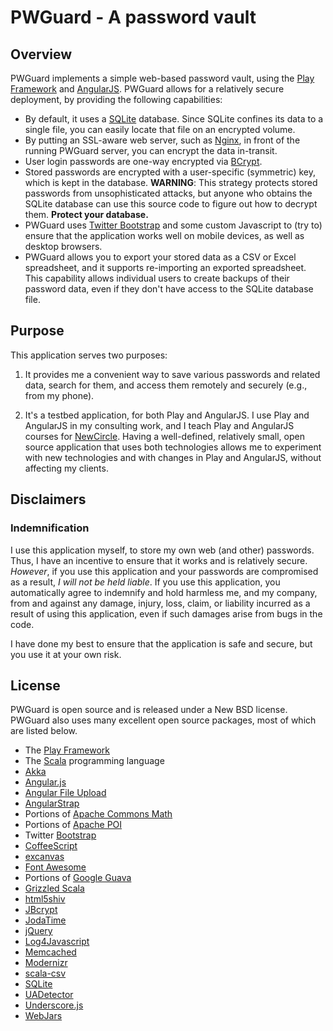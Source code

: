 # PWGuard - A password vault

## Overview

PWGuard implements a simple web-based password vault, using the
[Play Framework][] and [AngularJS][]. PWGuard allows for
a relatively secure deployment, by providing the following capabilities:

* By default, it uses a [SQLite][] database. Since SQLite confines its data to
  a single file, you can easily locate that file on an encrypted volume.
* By putting an SSL-aware web server, such as [Nginx][], in front of the
  running PWGuard server, you can encrypt the data in-transit.
* User login passwords are one-way encrypted via [BCrypt][JBCrypt].
* Stored passwords are encrypted with a user-specific (symmetric) key,
  which is kept in the database. **WARNING**: This strategy protects
  stored passwords from unsophisticated attacks, but anyone who obtains the
  SQLite database can use this source code to figure out how to decrypt them.
  **Protect your database.**
* PWGuard uses [Twitter Bootstrap][bootstrap] and some custom Javascript to
  (try to) ensure that the application works well on mobile devices, as well
  as desktop browsers.
* PWGuard allows you to export your stored data as a CSV or Excel spreadsheet,
  and it supports re-importing an exported spreadsheet. This capability allows
  individual users to create backups of their password data, even if they
  don't have access to the SQLite database file.

## Purpose

This application serves two purposes:

1. It provides me a convenient way to save various passwords and related
   data, search for them, and access them remotely and securely (e.g., from my
   phone).

2. It's a testbed application, for both Play and AngularJS. I use Play and
   AngularJS in my consulting work, and I teach Play and AngularJS courses
   for [NewCircle](http://thenewcircle.com/). Having a well-defined,
   relatively small, open source application that uses both technologies
   allows me to experiment with new technologies and with changes in Play
   and AngularJS, without affecting my clients.

## Disclaimers

### Indemnification

I use this application myself, to store my own web (and other) passwords.
Thus, I have an incentive to ensure that it works and is relatively secure.
_However_, if you use this application and your passwords are compromised
as a result, _I will not be held liable_. If you use this application, you
automatically agree to indemnify and hold harmless me, and my company, from and
against any damage, injury, loss, claim, or liability incurred as a result of
using this application, even if such damages arise from bugs in the code.

I have done my best to ensure that the application is safe and secure, but
you use it at your own risk.

## License

PWGuard is open source and is released under a New BSD license. PWGuard also
uses many excellent open source packages, most of which are listed below.

* The [Play Framework](http://www.playframework.com/)
* The [Scala][] programming language
* [Akka](http://akka.io/)
* [Angular.js](http://angularjs.org)
* [Angular File Upload](https://github.com/nervgh/angular-file-upload)
* [AngularStrap](http://mgcrea.github.io/angular-strap/)
* Portions of [Apache Commons Math](http://commons.apache.org/proper/commons-math/)
* Portions of [Apache POI](https://poi.apache.org/)
* Twitter [Bootstrap][bootstrap]
* [CoffeeScript](http://coffeescript.org/)
* [excanvas](http://excanvas.sourceforge.net/)
* [Font Awesome](http://fontawesome.io/)
* Portions of [Google Guava](https://code.google.com/p/guava-libraries/)
* [Grizzled Scala](http://software.clapper.org/grizzled-scala/)
* [html5shiv](https://github.com/aFarkas/html5shiv)
* [JBcrypt][]
* [JodaTime](http://www.joda.org/)
* [jQuery](https://jquery.org/)
* [Log4Javascript](http://log4javascript.org/)
* [Memcached](http://www.memcached.org/)
* [Modernizr](http://modernizr.com/)
* [scala-csv](https://github.com/tototoshi/scala-csv)
* [SQLite](http://sqlite.org/)
* [UADetector](http://uadetector.sourceforge.net/)
* [Underscore.js](http://documentcloud.github.io/underscore/)
* [WebJars](http://www.webjars.org/)

[Play Framework]: http://playframework.org/
[AngularJS]: http://angularjs.org/
[SQLite]: http://www.sqlite.org/
[Nginx]: http://nginx.org/
[JBCrypt]: http://www.mindrot.org/projects/jBCrypt/
[Scala]: http://www.scala-lang.org/
[bootstrap]: http://getbootstrap.com/
